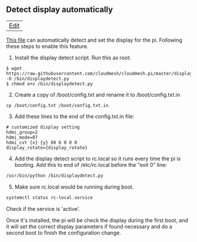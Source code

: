 ## Detect display automatically
|      |
| ---: |
| [Edit](https://github.com/cloudmesh/book/blob/master/cloud-clusters/chapters/raspberry/config-display.md) |

[This file](https://raw.githubusercontent.com/cloudmesh/cloudmesh.pi/master/displaydetect.py) can automatically
detect and set the display for the pi. Following these steps to enable this feature.

1. Install the display detect script. Run this as root:

```
$ wget https://raw.githubusercontent.com/cloudmesh/cloudmesh.pi/master/displaydetect.py -O /bin/displaydetect.py
$ chmod a+x /bin/displaydetect.py
```

2. Create a copy of /boot/config.txt and rename it to /boot/config.txt.in

```
cp /boot/config.txt /boot/config.txt.in
```

3. Add these lines to the end of the config.txt.in file:

```
# customized display setting
hdmi_group=2
hdmi_mode=87
hdmi_cvt {x} {y} 60 6 0 0 0
display_rotate={display_rotate}

```

4. Add the display detect script to rc.local so it runs every time the pi is booting.
Add this to end of /etc/rc.local before the "exit 0" line:

```sh
/usr/bin/python /bin/displaydetect.py
```
5. Make sure rc.local would be running during boot.

```sh
systemctl status rc-local.service
```

Check if the service is 'active'.

Once it's installed, the pi will be check the display during the first boot, and it will set the correct display
parameters if found necessary and do a second boot to finish the configuration change.
